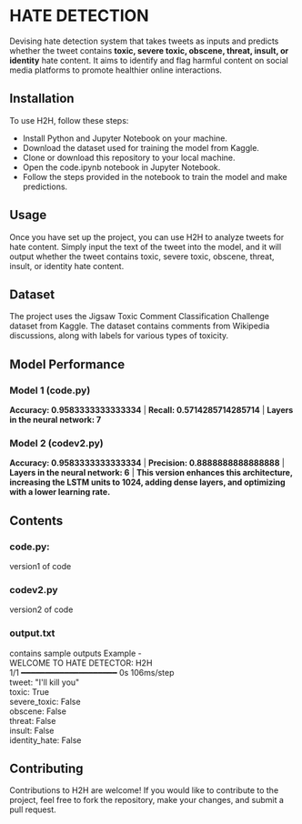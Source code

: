 # HATE DETECTION
Devising hate detection system that takes tweets as inputs and predicts whether the tweet contains **toxic, severe toxic, obscene, threat, insult, or identity** hate content. It aims to identify and flag harmful content on social media platforms to promote healthier online interactions.

## Installation
To use H2H, follow these steps:

* Install Python and Jupyter Notebook on your machine.
* Download the dataset used for training the model from Kaggle.
* Clone or download this repository to your local machine.
* Open the code.ipynb notebook in Jupyter Notebook.
* Follow the steps provided in the notebook to train the model and make predictions.

## Usage
Once you have set up the project, you can use H2H to analyze tweets for hate content. Simply input the text of the tweet into the model, and it will output whether the tweet contains toxic, severe toxic, obscene, threat, insult, or identity hate content.

## Dataset
The project uses the Jigsaw Toxic Comment Classification Challenge dataset from Kaggle. The dataset contains comments from Wikipedia discussions, along with labels for various types of toxicity.

## Model Performance
### Model 1 (code.py)
**Accuracy:  0.9583333333333334** | **Recall:  0.5714285714285714** | **Layers in the neural network: 7**

### Model 2 (codev2.py)
**Accuracy:  0.9583333333333334** | **Precision:  0.8888888888888888** | **Layers in the neural network: 6** | **This version enhances this architecture, increasing the LSTM units to 1024, adding dense layers, and optimizing with a lower learning rate.**  


## Contents
### code.py: 
version1 of code
### codev2.py
version2 of code
### output.txt
contains sample outputs
Example -  
WELCOME TO HATE DETECTOR: H2H  
1/1 ━━━━━━━━━━━━━━━━━━━━ 0s 106ms/step  
tweet: "I'll kill you"  
toxic: True  
severe_toxic: False  
obscene: False  
threat: False  
insult: False  
identity_hate: False  

## Contributing
Contributions to H2H are welcome! If you would like to contribute to the project, feel free to fork the repository, make your changes, and submit a pull request.
